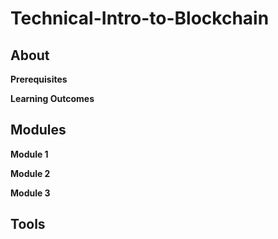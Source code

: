 # Technical-Intro-to-Blockchain

## About

**Prerequisites**

**Learning Outcomes**

## Modules

**Module 1**

**Module 2**

**Module 3**

## Tools



